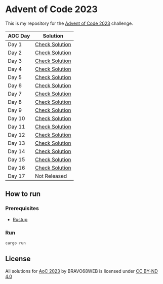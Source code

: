 # Advent of Code 2023

This is my repository for the [Advent of Code 2023](https://adventofcode.com/2023) challenge.

| AOC Day | Solution                       |
|---------|--------------------------------|
| Day 1   | [Check Solution](src/d1.rs)    |
| Day 2   | [Check Solution](src/d2.rs)    |
| Day 3   | [Check Solution](src/d3.rs)    |
| Day 4   | [Check Solution](src/d4.rs)    |
| Day 5   | [Check Solution](src/d5.rs)    |
| Day 6   | [Check Solution](src/d6.rs)    |
| Day 7   | [Check Solution](src/d7.rs)    |
| Day 8   | [Check Solution](src/d8.rs)    |
| Day 9   | [Check Solution](src/d9.rs)    |
| Day 10  | [Check Solution](src/d10.rs)   |
| Day 11  | [Check Solution](src/d11.rs)   |
| Day 12  | [Check Solution](src/d12.rs)   |
| Day 13  | [Check Solution](src/d13.rs)   |
| Day 14  | [Check Solution](src/d14.rs)   |
| Day 15  | [Check Solution](src/d15.rs)   |
| Day 16  | [Check Solution](src/d16.rs)   |
| Day 17  | Not Released                   |

## How to run

### Prerequisites

- [Rustup](https://rustup.rs/)

### Run

```bash
cargo run
```

## License

All solutions for [AoC 2023](https://adventofcode.com/2023) by BRAVO68WEB is licensed under [CC BY-ND 4.0](https://creativecommons.org/licenses/by-nd/4.0/)

